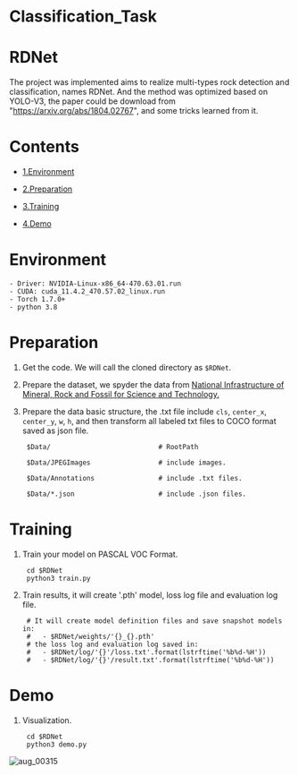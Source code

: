 # Classification_Task
# RDNet
The project was implemented aims to realize multi-types rock detection and classification, names RDNet. And the method was optimized based on YOLO-V3, the paper could be download from "https://arxiv.org/abs/1804.02767", and some tricks learned from it.
# Contents
- [1.Environment](#environment)

- [2.Preparation](#preparation)

- [3.Training](#training)

- [4.Demo](#demo)
# Environment
    - Driver: NVIDIA-Linux-x86_64-470.63.01.run
    - CUDA: cuda_11.4.2_470.57.02_linux.run
    - Torch 1.7.0+
    - python 3.8
# Preparation
1. Get the code. We will call the cloned directory as `$RDNet`.  
2. Prepare the dataset, we spyder the data from [National Infrastructure of Mineral, Rock and Fossil for Science and Technology.](http://www.nimrf.net.cn/en/english)
3. Prepare the data basic structure, the .txt file include `cls`, `center_x`, `center_y`, `w`, `h`, and then transform all labeled txt files to COCO format saved as json file.
        
        $Data/                           # RootPath  
        
        $Data/JPEGImages                 # include images.   
        
        $Data/Annotations                # include .txt files. 
        
        $Data/*.json                     # include .json files. 
# Training
1. Train your model on PASCAL VOC Format.
                
        cd $RDNet
        python3 train.py
                
2. Train results, it will create '.pth' model, loss log file and evaluation log file.
                
        # It will create model definition files and save snapshot models in:
        #   - $RDNet/weights/'{}_{}.pth'
        # the loss log and evaluation log saved in:
        #   - $RDNet/log/'{}'/loss.txt'.format(lstrftime('%b%d-%H'))
        #   - $RDNet/log/'{}'/result.txt'.format(lstrftime('%b%d-%H'))
# Demo
1. Visualization.  
                
        cd $RDNet
        python3 demo.py
![aug_00315](https://user-images.githubusercontent.com/33689425/138543133-28440cff-1d91-4e3e-a207-4a05097ad6cb.jpg)

        
        
